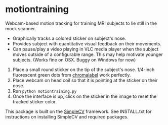 # motiontraining
Webcam-based motion tracking for training MRI subjects to lie still in the mock scanner.
- Graphically tracks a colored sticker on subject's nose.  
- Provides subject with quantitative visual feedback on their movements.
- Can pause/play a video playing in VLC media player when the subject moves outside of a configurable range. This may help motivate younger subjects. (Works fine on OSX.  Buggy on Windows for now)

1. Place a small round sticker on the tip of the subject's nose. 1/4-inch fluorescent green dots from <a href="http://www.chromalabel.com/collections/color-coding-dot-stickers-on-rolls/products/1-4-color-code-dots?variant=450574829">chromalabel</a> work perfectly.
2. Place webcam on head coil so that it is pointing at the sticker on their nose.
3. Run <code>python motiontraining.py</code>
4. Once the interface is up, click on the sticker in the image to reset the tracked sticker color.

This package is built on the <a href="http://simplecv.org/">SimpleCV</a> framework.  See INSTALL.txt for instructions on installing SimpleCV and required packages.
